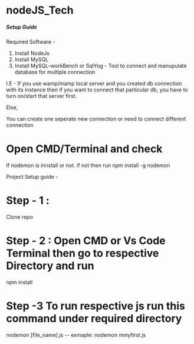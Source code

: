 # nodeJS_Tech

##### Setup Guide #####

Required Software - 
1. Install NodeJs
2. Install MySQL
3. Install MySQL-workBench or SqlYog - Tool to connect and manupulate database for multiple connection

I.E - If you use wamp/mamp local server and you created db connection with its instance then if you want to connect that particular db, you have to turn on/start that server first.

Else,

You can create one seperate new connection or need to connect different connection


# Open CMD/Terminal and check 
If nodemon is innstall or not. if not then run
npm install -g nodemon


Project Setup guide -

# Step - 1 : 
Clone repo

# Step - 2 : Open CMD or Vs Code Terminal then go to respective Directory and run 
npm install

# Step -3 To run respective js run this command under required directory
nodemon [file_name].js    -- exmaple: nodemon mmyfirst.js
